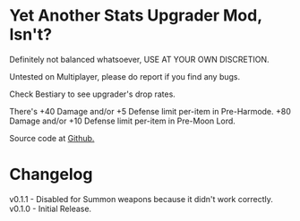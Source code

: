 # Yet Another Stats Upgrader Mod, Isn't?
Definitely not balanced whatsoever, USE AT YOUR OWN DISCRETION.

Untested on Multiplayer, please do report if you find any bugs.

Check Bestiary to see upgrader's drop rates.

There's +40 Damage and/or +5 Defense limit per-item in Pre-Harmode.
+80 Damage and/or +10 Defense limit per-item in Pre-Moon Lord.

Source code at [Github.](https://github.com/atusmk2/yasumi/)

Changelog
=========

v0.1.1 - Disabled for Summon weapons because it didn't work correctly.
v0.1.0 - Initial Release.